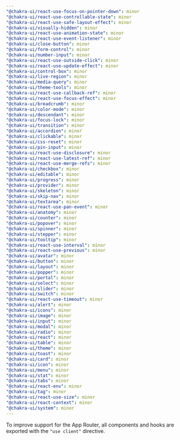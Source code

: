 ```yaml
---
"@chakra-ui/react-use-focus-on-pointer-down": minor
"@chakra-ui/react-use-controllable-state": minor
"@chakra-ui/react-use-safe-layout-effect": minor
"@chakra-ui/visually-hidden": minor
"@chakra-ui/react-use-animation-state": minor
"@chakra-ui/react-use-event-listener": minor
"@chakra-ui/close-button": minor
"@chakra-ui/form-control": minor
"@chakra-ui/number-input": minor
"@chakra-ui/react-use-outside-click": minor
"@chakra-ui/react-use-update-effect": minor
"@chakra-ui/control-box": minor
"@chakra-ui/live-region": minor
"@chakra-ui/media-query": minor
"@chakra-ui/theme-tools": minor
"@chakra-ui/react-use-callback-ref": minor
"@chakra-ui/react-use-focus-effect": minor
"@chakra-ui/breadcrumb": minor
"@chakra-ui/color-mode": minor
"@chakra-ui/descendant": minor
"@chakra-ui/focus-lock": minor
"@chakra-ui/transition": minor
"@chakra-ui/accordion": minor
"@chakra-ui/clickable": minor
"@chakra-ui/css-reset": minor
"@chakra-ui/pin-input": minor
"@chakra-ui/react-use-disclosure": minor
"@chakra-ui/react-use-latest-ref": minor
"@chakra-ui/react-use-merge-refs": minor
"@chakra-ui/checkbox": minor
"@chakra-ui/editable": minor
"@chakra-ui/progress": minor
"@chakra-ui/provider": minor
"@chakra-ui/skeleton": minor
"@chakra-ui/skip-nav": minor
"@chakra-ui/textarea": minor
"@chakra-ui/react-use-pan-event": minor
"@chakra-ui/anatomy": minor
"@chakra-ui/counter": minor
"@chakra-ui/popover": minor
"@chakra-ui/spinner": minor
"@chakra-ui/stepper": minor
"@chakra-ui/tooltip": minor
"@chakra-ui/react-use-interval": minor
"@chakra-ui/react-use-previous": minor
"@chakra-ui/avatar": minor
"@chakra-ui/button": minor
"@chakra-ui/layout": minor
"@chakra-ui/popper": minor
"@chakra-ui/portal": minor
"@chakra-ui/select": minor
"@chakra-ui/slider": minor
"@chakra-ui/switch": minor
"@chakra-ui/react-use-timeout": minor
"@chakra-ui/alert": minor
"@chakra-ui/icons": minor
"@chakra-ui/image": minor
"@chakra-ui/input": minor
"@chakra-ui/modal": minor
"@chakra-ui/radio": minor
"@chakra-ui/react": minor
"@chakra-ui/table": minor
"@chakra-ui/theme": minor
"@chakra-ui/toast": minor
"@chakra-ui/card": minor
"@chakra-ui/icon": minor
"@chakra-ui/menu": minor
"@chakra-ui/stat": minor
"@chakra-ui/tabs": minor
"@chakra-ui/react-env": minor
"@chakra-ui/tag": minor
"@chakra-ui/react-use-size": minor
"@chakra-ui/react-context": minor
"@chakra-ui/system": minor
---
```


To improve support for the App Router, all components and hooks are exported
with the `"use client"` directive.
